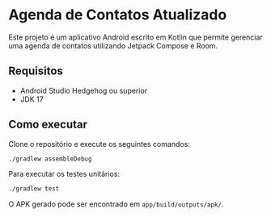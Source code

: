 # Agenda de Contatos Atualizado

Este projeto é um aplicativo Android escrito em Kotlin que permite gerenciar uma agenda de contatos utilizando Jetpack Compose e Room.

## Requisitos

- Android Studio Hedgehog ou superior
- JDK 17

## Como executar

Clone o repositório e execute os seguintes comandos:

```bash
./gradlew assembleDebug
```

Para executar os testes unitários:

```bash
./gradlew test
```

O APK gerado pode ser encontrado em `app/build/outputs/apk/`.
